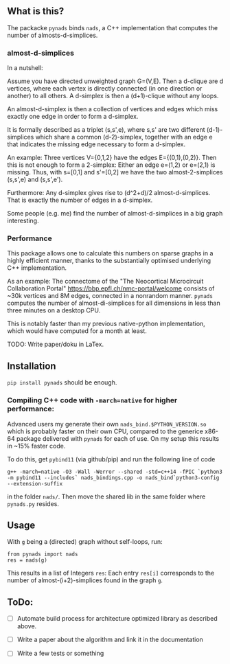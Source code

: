 ## What is this?
The packacke `pynads` binds `nads`, a C++ implementation that computes the number of almosts-d-simplices.


### almost-d-simplices
In a nutshell:

Assume you have directed unweighted graph G=(V,E). Then a d-clique are d vertices, where each vertex is directly
connected (in one direction or another) to all others.
A d-simplex is then a (d+1)-clique without any loops.

An almost-d-simplex is then a collection of vertices and edges which miss exactly one edge in order to form a d-simplex.

It is formally described as a triplet (s,s',e), where s,s' are two different (d-1)-simplices which share a common (d-2)-simplex,
together with an edge e that indicates the missing edge necessary to form a d-simplex.

An example:
Three vertices V={0,1,2} have the edges E={(0,1),(0,2)}. Then this is not enough to form a 2-simplex: Either an edge
e=(1,2) or e=(2,1) is missing. Thus, with s=[0,1] and s'=[0,2] we have the two almost-2-simplices (s,s',e) and
(s,s',e').

Furthermore: Any d-simplex gives rise to (d^2+d)/2 almost-d-simplices. That is exactly the number of edges in a
d-simplex.


Some people (e.g. me) find the number of almost-d-simplices in a big graph interesting.


### Performance
This package allows one to calculate this numbers on sparse graphs in a highly efficient manner, thanks to the substantially optimised underlying C++
implementation. 

As an example: The connectome of the "The Neocortical Microcircuit Collaboration Portal" https://bbp.epfl.ch/nmc-portal/welcome consists of ~30k vertices and 8M edges, connected in a nonrandom manner. `pynads` computes the number of almost-di-simplices for all dimensions in less than three minutes on a desktop CPU.

This is notably faster than my previous native-python implementation, which would have computed for a month at least.



TODO: Write paper/doku in LaTex.


## Installation
`pip install pynads` should be enough.


### Compiling C++ code with `-march=native` for higher performance:
Advanced users my generate their own `nads_bind.$PYTHON_VERSION.so` which is probably faster on their own CPU, compared
to the generice x86-64 package delivered with `pynads` for each of use. On my setup this results in ~15% faster code.

To do this, get `pybind11` (via github/pip) and run the following line of code
```
g++ -march=native -O3 -Wall -Werror --shared -std=c++14 -fPIC `python3 -m pybind11 --includes` nads_bindings.cpp -o nads_bind`python3-config --extension-suffix
```
in the folder `nads/`. Then move the shared lib in the same folder where `pynads.py` resides.



## Usage
With `g` being a (directed) graph without self-loops, run:

```
from pynads import nads
res = nads(g)
```

This results in a list of Integers `res`: Each entry `res[i]` corresponds to the number of almost-(i+2)-simplices found
in the graph `g`. 


## ToDo:
-[ ] Automate build process for architecture optimized library as described above.

-[ ] Write a paper about the algorithm and link it in the documentation

-[ ] Write a few tests or something

